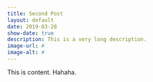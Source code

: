 ```yaml
---
title: Second Post
layout: default
date: 2019-03-28
show-date: true
description: This is a very long description.
image-url: #
image-alt: #
---
```


This is content. Hahaha.
